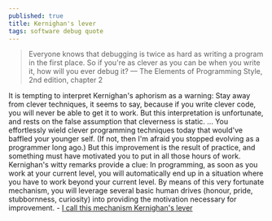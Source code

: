 ```yaml
---
published: true
title: Kernighan's lever
tags: software debug quote
---
```

> Everyone knows that debugging is twice as hard as writing a program in the first place. So if you're as clever as you can be when you write it, how will you ever debug it? — The Elements of Programming Style, 2nd edition, chapter 2

It is tempting to interpret Kernighan's aphorism as a warning: Stay away from clever techniques, it seems to say, because if you write clever code, you will never be able to get it to work. But this interpretation is unfortunate, and rests on the false assumption that cleverness is static.
...
You effortlessly wield clever programming techniques today that would've baffled your younger self. (If not, then I'm afraid you stopped evolving as a programmer long ago.) But this improvement is the result of practice, and something must have motivated you to put in all those hours of work. Kernighan's witty remarks provide a clue: In programming, as soon as you work at your current level, you will automatically end up in a situation where you have to work beyond your current level. By means of this very fortunate mechanism, you will leverage several basic human drives (honour, pride, stubbornness, curiosity) into providing the motivation necessary for improvement. - [I call this mechanism Kernighan's lever](https://www.linusakesson.net/programming/kernighans-lever/index.php)
